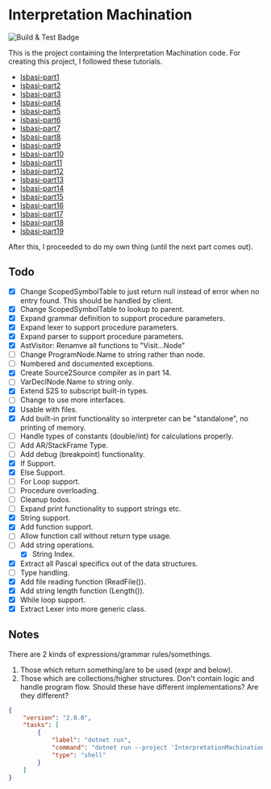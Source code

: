 # Interpretation Machination
![Build & Test Badge](https://github.com/inviolacy-edulcorate/InterpretationMachination/actions/workflows/dotnet.yml/badge.svg?branch=main)

This is the project containing the Interpretation Machination code.
For creating this project, I followed these tutorials.
 - [lsbasi-part1](https://ruslanspivak.com/lsbasi-part1/)
 - [lsbasi-part2](https://ruslanspivak.com/lsbasi-part2/)
 - [lsbasi-part3](https://ruslanspivak.com/lsbasi-part3/)
 - [lsbasi-part4](https://ruslanspivak.com/lsbasi-part4/)
 - [lsbasi-part5](https://ruslanspivak.com/lsbasi-part5/)
 - [lsbasi-part6](https://ruslanspivak.com/lsbasi-part6/)
 - [lsbasi-part7](https://ruslanspivak.com/lsbasi-part7/)
 - [lsbasi-part8](https://ruslanspivak.com/lsbasi-part8/)
 - [lsbasi-part9](https://ruslanspivak.com/lsbasi-part9/)
 - [lsbasi-part10](https://ruslanspivak.com/lsbasi-part10/)
 - [lsbasi-part11](https://ruslanspivak.com/lsbasi-part11/)
 - [lsbasi-part12](https://ruslanspivak.com/lsbasi-part12/)
 - [lsbasi-part13](https://ruslanspivak.com/lsbasi-part13/)
 - [lsbasi-part14](https://ruslanspivak.com/lsbasi-part14/)
 - [lsbasi-part15](https://ruslanspivak.com/lsbasi-part15/)
 - [lsbasi-part16](https://ruslanspivak.com/lsbasi-part16/)
 - [lsbasi-part17](https://ruslanspivak.com/lsbasi-part17/)
 - [lsbasi-part18](https://ruslanspivak.com/lsbasi-part18/)
 - [lsbasi-part19](https://ruslanspivak.com/lsbasi-part19/)

After this, I proceeded to do my own thing (until the next part comes out).

## Todo
 - [x] Change ScopedSymbolTable to just return null instead of error when no entry found. This should be handled by client.
 - [x] Change ScopedSymbolTable to lookup to parent.
 - [x] Expand grammar definition to support procedure parameters.
 - [x] Expand lexer to support procedure parameters.
 - [x] Expand parser to support procedure parameters.
 - [x] AstVisitor: Renamve all functions to "Visit...Node"
 - [ ] Change ProgramNode.Name to string rather than node.
 - [ ] Numbered and documented exceptions.
 - [x] Create Source2Source compiler as in part 14.
 - [ ] VarDeclNode.Name to string only.
 - [x] Extend S2S to subscript built-in types.
 - [ ] Change to use more interfaces.
 - [x] Usable with files.
 - [x] Add built-in print functionality so interpreter can be "standalone", no printing of memory.
 - [ ] Handle types of constants (double/int) for calculations properly.
 - [ ] Add AR/StackFrame Type.
 - [ ] Add debug (breakpoint) functionality.
 - [x] If Support.
 - [x] Else Support.
 - [ ] For Loop support.
 - [ ] Procedure overloading.
 - [ ] Cleanup todos.
 - [ ] Expand print functionality to support strings etc.
 - [x] String support.
 - [x] Add function support.
 - [ ] Allow function call without return type usage.
 - [ ] Add string operations.
   - [x] String Index.
 - [x] Extract all Pascal specifics out of the data structures.
 - [ ] Type handling.
 - [x] Add file reading function (ReadFile()).
 - [x] Add string length function (Length()).
 - [x] While loop support.
 - [x] Extract Lexer into more generic class.

## Notes
There are 2 kinds of expressions/grammar rules/somethings.
1. Those which return something/are to be used (expr and below).
2. Those which are collections/higher structures. Don't contain logic and handle program flow.
Should these have different implementations? Are they different?

```json
{
    "version": "2.0.0",
    "tasks": [
        {
            "label": "dotnet run",
            "command": "dotnet run --project 'InterpretationMachination.ConsoleApp' --launch-profile 'InterpretationMachination.ConsoleApp' './PascalFiles/AOC/2015/01-2.pas'",
            "type": "shell"
        }
    ]
}
```
